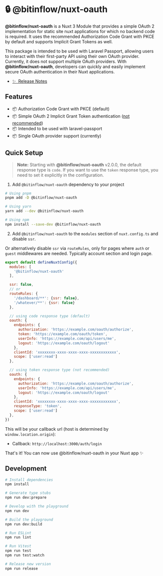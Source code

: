 # 🔒 @bitinflow/nuxt-oauth

**@bitinflow/nuxt-oauth** is a Nuxt 3 Module that provides a simple OAuth 2 implementation for static site nuxt
applications for which no backend code is required. It uses the recommended Authorization Code Grant with PKCE by
default and supports Implicit Grant Tokens as well.

This package is intended to be used with Laravel Passport, allowing users to interact with their first-party API using
their own OAuth provider. Currently, it does not support multiple OAuth providers. With **@bitinflow/nuxt-oauth**,
developers can quickly and easily implement secure OAuth authentication in their Nuxt applications.

- [✨ &nbsp;Release Notes](/CHANGELOG.md)

## Features

- 📦 Authorization Code Grant with PKCE (default)
- 📦 Simple OAuth 2 Implicit Grant Token
  authentication ([not recommended](https://datatracker.ietf.org/doc/html/draft-ietf-oauth-security-topics))
- 📦 Intended to be used with laravel-passport
- 📦 Single OAuth provider support (currently)

## Quick Setup

> **Note:** Starting with **@bitinflow/nuxt-oauth** v2.0.0, the default response type is `code`. If you want to use the
> `token` response type, you need to set it explicitly in the configuration.

1. Add `@bitinflow/nuxt-oauth` dependency to your project

```bash
# Using pnpm
pnpm add -D @bitinflow/nuxt-oauth

# Using yarn
yarn add --dev @bitinflow/nuxt-oauth

# Using npm
npm install --save-dev @bitinflow/nuxt-oauth
```

2. Add `@bitinflow/nuxt-oauth` to the `modules` section of `nuxt.config.ts` and disable `ssr`.

Or alternatively disable `ssr` via `routeRules`, only for pages where `auth` or `guest` middlewares are needed.
Typically account section and login page.

```js
export default defineNuxtConfig({
  modules: [
    '@bitinflow/nuxt-oauth'
  ],

  ssr: false,
  // or
  routeRules: {
    '/dashboard/**': {ssr: false},
    '/whatever/**': {ssr: false}
  },

  // using code response type (default)
  oauth: {
    endpoints: {
      authorization: 'https://example.com/oauth/authorize',
      token: 'https://example.com/oauth/token',
      userInfo: 'https://example.com/api/users/me',
      logout: 'https://example.com/oauth/logout'
    },
    clientId: 'xxxxxxxx-xxxx-xxxx-xxxx-xxxxxxxxxxxx',
    scope: ['user:read']
  },

  // using token response type (not recommended)
  oauth: {
    endpoints: {
      authorization: 'https://example.com/oauth/authorize',
      userInfo: 'https://example.com/api/users/me',
      logout: 'https://example.com/oauth/logout'
    },
    clientId: 'xxxxxxxx-xxxx-xxxx-xxxx-xxxxxxxxxxxx',
    responseType: 'token',
    scope: ['user:read']
  },
})
```

This will be your callback url (host is determined by `window.location.origin`):

- Callback: `http://localhost:3000/auth/login`

That's it! You can now use @bitinflow/nuxt-oauth in your Nuxt app ✨

## Development

```bash
# Install dependencies
npm install

# Generate type stubs
npm run dev:prepare

# Develop with the playground
npm run dev

# Build the playground
npm run dev:build

# Run ESLint
npm run lint

# Run Vitest
npm run test
npm run test:watch

# Release new version
npm run release
```
